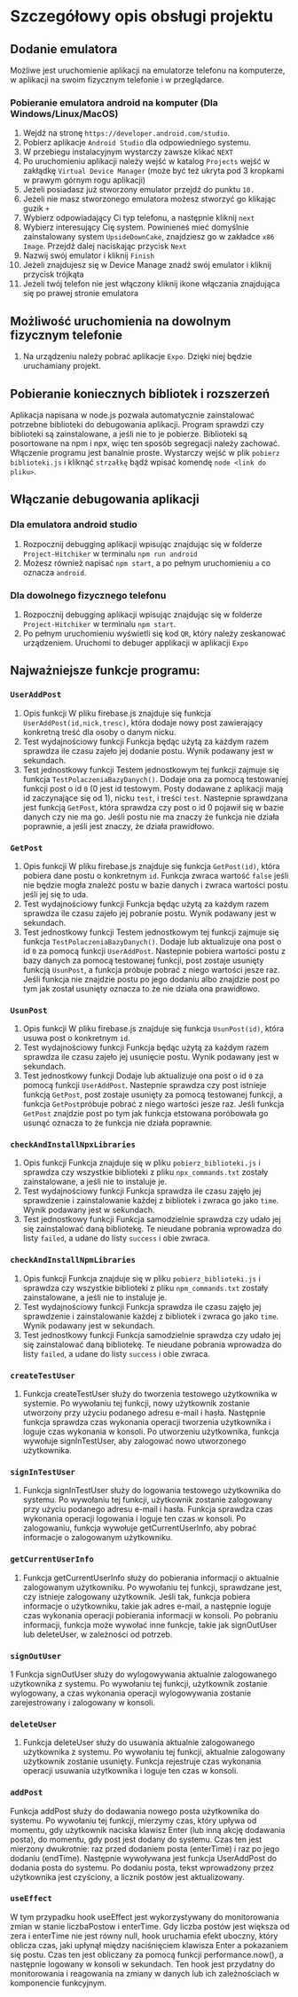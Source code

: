 <!-- # Project-Hitchhiker
## Jak Włączyć debuger na swoim telefonie?
1. Na wpisz w terminalu: ``npm install``
1. ściągnij pakiet nawigatorowy:``npm install @react-navigation/native @react-navigation/stack``
1. ściągnij pakiet image-picker: ``npx expo install expo-image-picker``
1. Na wpisz w terminalu: ``npx expo start``
1. Pobierz apke ``expo go`` na telefon
1. Zeskanuj kod QR
1. Aby wprowadzić zmiany klikasz trójkąt by odpalic program -->

<!-- ## Jak Włączyć debuger na swojej przegladarce? -->
# Szczegółowy opis obsługi projektu
## Dodanie emulatora
 Możliwe jest uruchomienie aplikacji na emulatorze telefonu na komputerze, w aplikacji na swoim fizycznym telefonie i w przeglądarce.
### Pobieranie emulatora android na komputer (Dla Windows/Linux/MacOS)
1. Wejdź na stronę ``https://developer.android.com/studio``.
1. Pobierz aplikacje ``Android Studio`` dla odpowiedniego systemu.
1. W przebiegu instalacyjnym wystarczy zawsze klikać ``NEXT``
1. Po uruchomieniu aplikacji należy wejść w katalog ``Projects`` wejść w zakłądkę ``Virtual Device Manager`` (może być też ukryta pod 3 kropkami w prawym górnym rogu aplikacji)
1. Jeżeli posiadasz już stworzony emulator przejdź do punktu ``10.``
1. Jeżeli nie masz stworzonego emulatora możesz stworzyć go klikając guzik ``+``
1. Wybierz odpowiadający Ci typ telefonu, a następnie kliknij ``next``
1. Wybierz interesujący Cię system. Powinieneś mieć domyślnie zainstalowany system ``UpsideDownCake``, znajdziesz go w zakładce ``x86 Image``. Przejdź dalej naciskając przycisk ``Next``
1.  Nazwij swój emulator i kliknij ``Finish``
1. Jeżeli znajdujesz się w Device Manage znadź swój emulator i kliknij przycisk trójkąta
1. Jeżeli twój telefon nie jest włączony kliknij ikone włączania znajdująca się po prawej stronie emulatora

## Możliwość uruchomienia na dowolnym fizycznym telefonie
1. Na urządzeniu należy pobrać aplikacje ``Expo``. Dzięki niej będzie uruchamiany projekt.

## Pobieranie koniecznych bibliotek i rozszerzeń
 Aplikacja napisana w node.js pozwala automatycznie zainstalować potrzebne biblioteki do debugowania aplikacji. 
 Program sprawdzi czy biblioteki są zainstalowane, a jeśli nie to je pobierze.
 Biblioteki są posortowane na npm i npx, więc ten sposób segregacji należy zachować.
 Włączenie programu jest banalnie proste. Wystarczy wejść w plik ``pobierz biblioteki.js`` i kliknąć ``strzałkę`` bądź wpisać komendę ``node <link do pliku>``.

## Włączanie debugowania aplikacji
### Dla emulatora android studio
1. Rozpocznij debugging aplikacji wpisując znajdując się w folderze ``Project-Hitchiker`` w terminalu ``npm run android``
1. Możesz również napisać ``npm start``, a po pełnym uruchomieniu ``a`` co oznacza ``android``.

### Dla dowolnego fizycznego telefonu
1. Rozpocznij debugging aplikacji wpisując znajdując się w folderze ``Project-Hitchiker`` w terminalu ``npm start``.
1. Po pełnym uruchomieniu wyświetli się kod ``QR``, który należy zeskanować urządzeniem. Uruchomi to debuger applikacji w aplikacji ``Expo``

<!-- ### Walidacja bazy danych
1. Jeżeli dane takie jak hasło, nazwa użytkownika w bazie danych będą się zgadzać z danymi naszego konta testowego, walidator funkcji GET zwróci nam wartość TRUE, a więc pobieranie danych dział poprawnie
1. Nastepnie za pomocą działającego pobierania danych będziemy wstanie sprawdzić czy tworząc nowe konto użytkownika wartości poprawnie dodadzą się do bazy danych, za pomocą walidatora funkcji GET, który powinien zwrócić wartość TRUE
1. Później znowu za pomocą już działającego pobierania danych będziemy w stanie sprawdzić czy usuwanie użytkownika działa poprawnie, za pomocą walidatora funkcji GET, który powinien zwrócić wartość FALSE, czyli dane zostały usunięte -->


## Najważniejsze funkcje programu:
###  ``UserAddPost``
1. Opis funkcji
W pliku firebase.js znajduje się funkcja ``UserAddPost(id,nick,tresc)``, która dodaje nowy post zawierający konkretną treść dla osoby o danym nicku. 
1. Test wydajnościowy funkcji
Funkcja będąc użytą za każdym razem sprawdza ile czasu zajeło jej dodanie postu. Wynik podawany jest w sekundach.
1. Test jednostkowy funkcji
Testem jednostkowym tej funkcji zajmuje się funkcja ``TestPolaczeniaBazyDanych()``. Dodaje ona za pomocą testowaniej funkcji post o id ``0`` (0 jest id testowym. Posty dodawane z aplikacji mają id zaczynające się od 1), nicku ``test``, i treści ``test``. Nastepnie sprawdzana jest funkcją ``GetPost``, która sprawdza czy post o id 0 pojawił się w bazie danych czy nie ma go. Jeśli postu nie ma znaczy że funkcja nie działa poprawnie, a jeśli jest znaczy, że działa  prawidłowo.
###  ``GetPost``
1. Opis funkcji
W pliku firebase.js znajduje się funkcja ``GetPost(id)``, która pobiera dane postu o konkretnym ``id``. Funkcja zwraca wartość ``false`` jeśli nie będzie mogła znaleźć postu w bazie danych i zwraca wartości postu jeśli jej się to uda. 
1. Test wydajnościowy funkcji
Funkcja będąc użytą za każdym razem sprawdza ile czasu zajeło jej pobranie postu. Wynik podawany jest w sekundach.
1. Test jednostkowy funkcji
Testem jednostkowym tej funkcji zajmuje się funkcja ``TestPolaczeniaBazyDanych()``. Dodaje lub aktualizuje ona post o id ``0`` za pomocą funkcji ``UserAddPost``. Nastepnie pobiera wartości postu z bazy danych za pomocą testowanej funkcji, post zostaje usunięty funkcją ``UsunPost``, a funkcja próbuje pobrać z niego wartości jesze raz. Jeśli funkcja nie znajdzie postu po jego dodaniu albo znajdzie post po tym jak został usunięty oznacza to że nie działa ona prawidłowo.
###  ``UsunPost``
1. Opis funkcji
W pliku firebase.js znajduje się funkcja ``UsunPost(id)``, która usuwa post o konkretnym ``id``. 
1. Test wydajnościowy funkcji
Funkcja będąc użytą za każdym razem sprawdza ile czasu zajeło jej usunięcie postu. Wynik podawany jest w sekundach.
1. Test jednostkowy funkcji
Dodaje lub aktualizuje ona post o id ``0`` za pomocą funkcji ``UserAddPost``. Nastepnie sprawdza czy post istnieje funkcją ``GetPost``, post zostaje usunięty za pomocą testowanej funkcji, a funkcja ``GetPost``próbuje pobrać z niego wartości jesze raz. Jeśli funkcja ``GetPost`` znajdzie post po tym jak funkcja etstowana poróbowała go usunąć oznacza to że funkcja nie działa poprawnie.
###  ``checkAndInstallNpxLibraries``
1. Opis funkcji
Funkcja znajduje się w pliku ``pobierz_biblioteki.js`` i sprawdza czy wszystkie biblioteki z pliku ``npx_commands.txt`` zostały zainstalowane, a jeśli nie to instaluje je.
1. Test wydajnościowy funkcji
Funkcja sprawdza ile czasu zajęło jej sprawdzenie i zainstalowanie każdej z bibliotek i zwraca go jako ``time``. Wynik podawany jest w sekundach.
1. Test jednostkowy funkcji
Funkcja samodzielnie sprawdza czy udało jej się zainstalować daną bibliotekę. Te nieudane pobrania wprowadza do listy ``failed``, a udane do listy ``success`` i obie zwraca.
###  ``checkAndInstallNpmLibraries``
1. Opis funkcji
Funkcja znajduje się w pliku ``pobierz_biblioteki.js`` i sprawdza czy wszystkie biblioteki z pliku ``npm_commands.txt`` zostały zainstalowane, a jeśli nie to instaluje je.
1. Test wydajnościowy funkcji
Funkcja sprawdza ile czasu zajęło jej sprawdzenie i zainstalowanie każdej z bibliotek i zwraca go jako ``time``. Wynik podawany jest w sekundach.
1. Test jednostkowy funkcji
Funkcja samodzielnie sprawdza czy udało jej się zainstalować daną bibliotekę. Te nieudane pobrania wprowadza do listy ``failed``, a udane do listy ``success`` i obie zwraca.

### ``createTestUser``
1. Funkcja createTestUser służy do tworzenia testowego użytkownika w systemie. Po wywołaniu tej funkcji, nowy użytkownik zostanie utworzony przy użyciu podanego adresu e-mail i hasła. Następnie funkcja sprawdza czas wykonania operacji tworzenia użytkownika i loguje czas wykonania w konsoli. Po utworzeniu użytkownika, funkcja wywołuje signInTestUser, aby zalogować nowo utworzonego użytkownika.

### ``signInTestUser``
1. Funkcja signInTestUser służy do logowania testowego użytkownika do systemu. Po wywołaniu tej funkcji, użytkownik zostanie zalogowany przy użyciu podanego adresu e-mail i hasła. Funkcja sprawdza czas wykonania operacji logowania i loguje ten czas w konsoli. Po zalogowaniu, funkcja wywołuje getCurrentUserInfo, aby pobrać informacje o zalogowanym użytkowniku.

### ``getCurrentUserInfo``
1. Funkcja getCurrentUserInfo służy do pobierania informacji o aktualnie zalogowanym użytkowniku. Po wywołaniu tej funkcji, sprawdzane jest, czy istnieje zalogowany użytkownik. Jeśli tak, funkcja pobiera informacje o użytkowniku, takie jak adres e-mail, a następnie loguje czas wykonania operacji pobierania informacji w konsoli. Po pobraniu informacji, funkcja może wywołać inne funkcje, takie jak signOutUser lub deleteUser, w zależności od potrzeb.

### ``signOutUser``
1 Funkcja signOutUser służy do wylogowywania aktualnie zalogowanego użytkownika z systemu. Po wywołaniu tej funkcji, użytkownik zostanie wylogowany, a czas wykonania operacji wylogowywania zostanie zarejestrowany i zalogowany w konsoli.

### ``deleteUser``
1. Funkcja deleteUser służy do usuwania aktualnie zalogowanego użytkownika z systemu. Po wywołaniu tej funkcji, aktualnie zalogowany użytkownik zostanie usunięty. Funkcja rejestruje czas wykonania operacji usuwania użytkownika i loguje ten czas w konsoli.

### ``addPost``
Funkcja addPost służy do dodawania nowego posta użytkownika do systemu. Po wywołaniu tej funkcji, mierzymy czas, który upływa od momentu, gdy użytkownik naciska klawisz Enter (lub inną akcję dodawania posta), do momentu, gdy post jest dodany do systemu. Czas ten jest mierzony dwukrotnie: raz przed dodaniem posta (enterTime) i raz po jego dodaniu (endTime). Następnie wywoływana jest funkcja UserAddPost do dodania posta do systemu. Po dodaniu posta, tekst wprowadzony przez użytkownika jest czyściony, a licznik postów jest aktualizowany.

### ``useEffect``
W tym przypadku hook useEffect jest wykorzystywany do monitorowania zmian w stanie liczbaPostow i enterTime. Gdy liczba postów jest większa od zera i enterTime nie jest równy null, hook uruchamia efekt uboczny, który oblicza czas, jaki upłynął między naciśnięciem klawisza Enter a pokazaniem się postu. Czas ten jest obliczany za pomocą funkcji performance.now(), a następnie logowany w konsoli w sekundach. Ten hook jest przydatny do monitorowania i reagowania na zmiany w danych lub ich zależnościach w komponencie funkcyjnym.